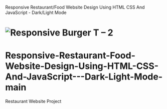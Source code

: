
Responsive Restaurant/Food Website Design Using HTML CSS And JavaScript - Dark/Light Mode

![Responsive Burger T – 2](https://user-images.githubusercontent.com/70256840/139625059-452f48a1-87e1-4074-bf16-c156e7e9d6f0.png)
=======
# Responsive-Restaurant-Food-Website-Design-Using-HTML-CSS-And-JavaScript---Dark-Light-Mode-main
Restaurant Website Project

